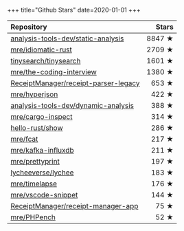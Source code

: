 +++
title="Github Stars"
date=2020-01-01
+++

| Repository | Stars |
| :--------- | ----: |
| [analysis-tools-dev/static-analysis](https://github.com/analysis-tools-dev/static-analysis) | 8847 ★ |
| [mre/idiomatic-rust](https://github.com/mre/idiomatic-rust) | 2709 ★ |
| [tinysearch/tinysearch](https://github.com/tinysearch/tinysearch) | 1601 ★ |
| [mre/the-coding-interview](https://github.com/mre/the-coding-interview) | 1380 ★ |
| [ReceiptManager/receipt-parser-legacy](https://github.com/ReceiptManager/receipt-parser-legacy) | 653 ★ |
| [mre/hyperjson](https://github.com/mre/hyperjson) | 422 ★ |
| [analysis-tools-dev/dynamic-analysis](https://github.com/analysis-tools-dev/dynamic-analysis) | 388 ★ |
| [mre/cargo-inspect](https://github.com/mre/cargo-inspect) | 314 ★ |
| [hello-rust/show](https://github.com/hello-rust/show) | 286 ★ |
| [mre/fcat](https://github.com/mre/fcat) | 217 ★ |
| [mre/kafka-influxdb](https://github.com/mre/kafka-influxdb) | 211 ★ |
| [mre/prettyprint](https://github.com/mre/prettyprint) | 197 ★ |
| [lycheeverse/lychee](https://github.com/lycheeverse/lychee) | 183 ★ |
| [mre/timelapse](https://github.com/mre/timelapse) | 176 ★ |
| [mre/vscode-snippet](https://github.com/mre/vscode-snippet) | 144 ★ |
| [ReceiptManager/receipt-manager-app](https://github.com/ReceiptManager/receipt-manager-app) | 75 ★ |
| [mre/PHPench](https://github.com/mre/PHPench) | 52 ★ |
